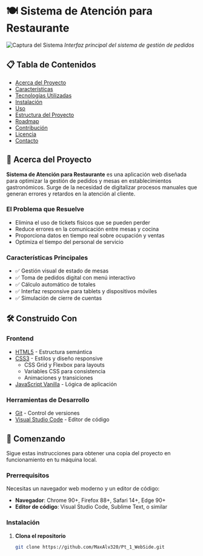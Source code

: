 # 🍽️ Sistema de Atención para Restaurante

![Captura del Sistema](screenshot.png)
_Interfaz principal del sistema de gestión de pedidos_

## 📋 Tabla de Contenidos

- [Acerca del Proyecto](#acerca-del-proyecto)
- [Características](#características)
- [Tecnologías Utilizadas](#tecnologías-utilizadas)
- [Instalación](#instalación)
- [Uso](#uso)
- [Estructura del Proyecto](#estructura-del-proyecto)
- [Roadmap](#roadmap)
- [Contribución](#contribución)
- [Licencia](#licencia)
- [Contacto](#contacto)

## 🎯 Acerca del Proyecto

**Sistema de Atención para Restaurante** es una aplicación web diseñada para optimizar la gestión de pedidos y mesas en establecimientos gastronómicos. Surge de la necesidad de digitalizar procesos manuales que generan errores y retardos en la atención al cliente.

### El Problema que Resuelve

- Elimina el uso de tickets físicos que se pueden perder
- Reduce errores en la comunicación entre mesas y cocina
- Proporciona datos en tiempo real sobre ocupación y ventas
- Optimiza el tiempo del personal de servicio

### Características Principales

- ✅ Gestión visual de estado de mesas
- ✅ Toma de pedidos digital con menú interactivo
- ✅ Cálculo automático de totales
- ✅ Interfaz responsive para tablets y dispositivos móviles
- ✅ Simulación de cierre de cuentas

## 🛠️ Construido Con

### Frontend

- [HTML5](https://developer.mozilla.org/en-US/docs/Web/HTML) - Estructura semántica
- [CSS3](https://developer.mozilla.org/en-US/docs/Web/CSS) - Estilos y diseño responsive
  - CSS Grid y Flexbox para layouts
  - Variables CSS para consistencia
  - Animaciones y transiciones
- [JavaScript Vanilla](https://developer.mozilla.org/en-US/docs/Web/JavaScript) - Lógica de aplicación

### Herramientas de Desarrollo

- [Git](https://git-scm.com/) - Control de versiones
- [Visual Studio Code](https://code.visualstudio.com/) - Editor de código

## 🚀 Comenzando

Sigue estas instrucciones para obtener una copia del proyecto en funcionamiento en tu máquina local.

### Prerrequisitos

Necesitas un navegador web moderno y un editor de código:

- **Navegador**: Chrome 90+, Firefox 88+, Safari 14+, Edge 90+
- **Editor de código**: Visual Studio Code, Sublime Text, o similar

### Instalación

1. **Clona el repositorio**
   ```bash
   git clone https://github.com/MaxAlv320/Pt_1_WebSide.git
   ```
